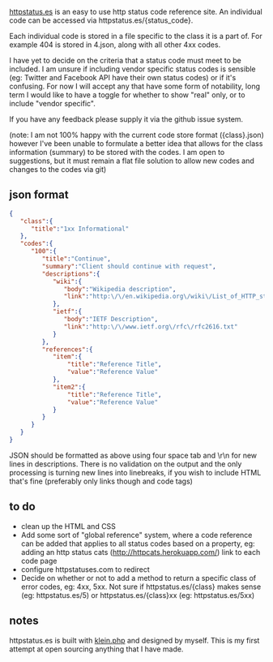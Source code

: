 [httpstatus.es](http://httpstatus.es) is an easy to use http status code reference 
site. An individual code can be accessed via httpstatus.es/{status_code}. 

Each individual code is stored in a file specific to the class it is a part of.
For example 404 is stored in 4.json, along with all other 4xx codes.

I have yet to decide on the criteria that a status code must meet to be included. 
I am unsure if including vendor specific status codes is sensible (eg: Twitter
and Facebook API have their own status codes) or if it's confusing. For now I
will accept any that have some form of notability, long term I would like to
have a toggle for whether to show "real" only, or to include "vendor specific".

If you have any feedback please supply it via the github issue system.

(note: I am not 100% happy with the current code store format ({class}.json) 
however I've been unable to formulate a better idea that allows for the class
information (summary) to be stored with the codes. I am open to suggestions, but
it must remain a flat file solution to allow new codes and changes to the codes
via git)

## json format

```json
{
   "class":{
      "title":"1xx Informational"
   },
   "codes":{
      "100":{
         "title":"Continue",
         "summary":"Client should continue with request",
         "descriptions":{
            "wiki":{
               "body":"Wikipedia description",
               "link":"http:\/\/en.wikipedia.org\/wiki\/List_of_HTTP_status_codes#100"
            },
            "ietf":{
               "body":"IETF Description",
               "link":"http:\/\/www.ietf.org\/rfc\/rfc2616.txt"
            }
         },
         "references":{
            "item":{
                "title":"Reference Title",
                "value":"Reference Value"
            },
            "item2":{
                "title":"Reference Title",
                "value":"Reference Value"
            }
         }
      }
   }
}
```

JSON should be formatted as above using four space tab and \r\n for new lines in 
descriptions. There is no validation on the output and the only processing is 
turning new lines into linebreaks, if you wish to include HTML that's fine 
(preferably only links though and code tags)

## to do
- clean up the HTML and CSS  
- Add some sort of "global reference" system, where a code reference can be 
added that applies to all status codes based on a property, eg: adding an http 
status cats (http://httpcats.herokuapp.com/) link to each code page
- configure httpstatuses.com to redirect
- Decide on whether or not to add a method to return a specific class of error
codes, eg: 4xx, 5xx. Not sure if httpstatus.es/{class} makes sense (eg:
httpstatus.es/5) or httpstatus.es/{class}xx (eg: httpstatus.es/5xx)

## notes

httpstatus.es is built with [klein.php](https://raw.github.com/chriso/klein.php)
and designed by myself. This is my first attempt at open sourcing anything that 
I have made.